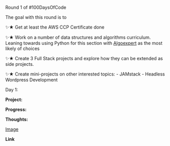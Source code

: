 Round 1 of #100DaysOfCode 

The goal with this round is to 

✨★ Get at least the AWS CCP Certificate done 

✨★ Work on a number of data structures and algorithms curriculum. Leaning towards using Python for this section with [Algoexpert](https://www.algoexpert.io/product) as the most likely of choices

✨★ Create 3 Full Stack projects and explore how they can be extended as side projects.

✨★ Create mini-projects on other interested topics: 
    - JAMstack 
    - Headless Wordpress Development




Day 1:

**Project:**

**Progress:**

**Thoughts:**

[Image]()

**Link**


<!-- https://github.com/james-priest/100-days-of-code-log -->

